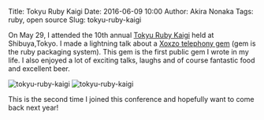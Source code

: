Title: Tokyu Ruby Kaigi
Date: 2016-06-09 10:00
Author: Akira Nonaka
Tags: ruby, open source
Slug: tokyu-ruby-kaigi

On May 29, I attended the 10th annual [Tokyu Ruby
Kaigi](http://regional.rubykaigi.org/tokyu10/) held at Shibuya,Tokyo. I
made a lightning talk about a [Xoxzo telephony
gem](https://rubygems.org/gems/xoxzo-cloudruby) (gem is the ruby
packaging system). This gem is the first public gem I wrote in my
life. I also enjoyed a lot of exciting talks, laughs and of course
fantastic food and excellent beer.

![tokyu-ruby-kaigi]({filename}/images/tokyu-ruby-kaigi-2016/img_3908.jpg)
![tokyu-ruby-kaigi]({filename}/images/tokyu-ruby-kaigi-2016/img_3913.jpg)

This is the second time I joined this conference and hopefully want to
come back next year!
